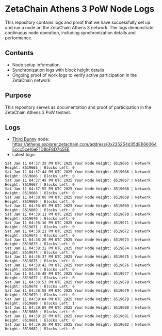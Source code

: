 # ZetaChain Athens 3 PoW Node Logs
This repository contains logs and proof that we have successfully set up and run a node on the ZetaChain Athens 3 network. The logs demonstrate continuous node operation, including synchronization details and performance.

## Contents
- Node setup information
- Synchronization logs with block height details
- Ongoing proof of work logs to verify active participation in the ZetaChain network

## Purpose
This repository serves as documentation and proof of participation in the ZetaChain Athens 3 PoW testnet.

## Logs

- [Third Bunny](https://thirdbunny.xyz/) node: https://athens.explorer.zetachain.com/address/0x225254d35dE666064Eccc5ce16eF1D8bF8D7b5EE
- Latest logs:
```
Sat Jan 11 04:37:39 PM UTC 2025 Your Node Height: 8519665 | Network Height: 8519665 | Blocks Left: 0
Sat Jan 11 04:37:44 PM UTC 2025 Your Node Height: 8519666 | Network Height: 8519666 | Blocks Left: 0
Sat Jan 11 04:37:49 PM UTC 2025 Your Node Height: 8519667 | Network Height: 8519667 | Blocks Left: 0
Sat Jan 11 04:37:55 PM UTC 2025 Your Node Height: 8519668 | Network Height: 8519668 | Blocks Left: 0
Sat Jan 11 04:38:00 PM UTC 2025 Your Node Height: 8519669 | Network Height: 8519669 | Blocks Left: 0
Sat Jan 11 04:38:05 PM UTC 2025 Your Node Height: 8519669 | Network Height: 8519669 | Blocks Left: 0
Sat Jan 11 04:38:11 PM UTC 2025 Your Node Height: 8519670 | Network Height: 8519670 | Blocks Left: 0
Sat Jan 11 04:38:16 PM UTC 2025 Your Node Height: 8519671 | Network Height: 8519671 | Blocks Left: 0
Sat Jan 11 04:38:21 PM UTC 2025 Your Node Height: 8519672 | Network Height: 8519672 | Blocks Left: 0
Sat Jan 11 04:38:26 PM UTC 2025 Your Node Height: 8519673 | Network Height: 8519673 | Blocks Left: 0
Sat Jan 11 04:38:32 PM UTC 2025 Your Node Height: 8519674 | Network Height: 8519674 | Blocks Left: 0
Sat Jan 11 04:38:37 PM UTC 2025 Your Node Height: 8519675 | Network Height: 8519675 | Blocks Left: 0
Sat Jan 11 04:38:42 PM UTC 2025 Your Node Height: 8519676 | Network Height: 8519676 | Blocks Left: 0
Sat Jan 11 04:38:48 PM UTC 2025 Your Node Height: 8519677 | Network Height: 8519677 | Blocks Left: 0
Sat Jan 11 04:38:53 PM UTC 2025 Your Node Height: 8519678 | Network Height: 8519678 | Blocks Left: 0
Sat Jan 11 04:38:58 PM UTC 2025 Your Node Height: 8519679 | Network Height: 8519679 | Blocks Left: 0
Sat Jan 11 04:39:04 PM UTC 2025 Your Node Height: 8519679 | Network Height: 8519680 | Blocks Left: 1
Sat Jan 11 04:39:09 PM UTC 2025 Your Node Height: 8519680 | Network Height: 8519680 | Blocks Left: 0
Sat Jan 11 04:39:15 PM UTC 2025 Your Node Height: 8519681 | Network Height: 8519681 | Blocks Left: 0
Sat Jan 11 04:39:20 PM UTC 2025 Your Node Height: 8519682 | Network Height: 8519682 | Blocks Left: 0
```

